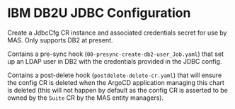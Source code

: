 IBM DB2U JDBC Configuration
===============================================================================
Create a JdbcCfg CR instance and associated credentials secret for use by MAS.
Only supports DB2 at present.

Contains a pre-sync hook (`00-presync-create-db2-user_Job.yaml`) that set up an LDAP user in DB2 with the credentials provided in the JDBC config. 

Contains a post-delete hook (`postdelete-delete-cr.yaml`) that will ensure the config CR is deleted when the ArgoCD application managing this chart is deleted (this will not happen by default as the config CR is asserted to be owned by the `Suite` CR by the MAS entity managers).